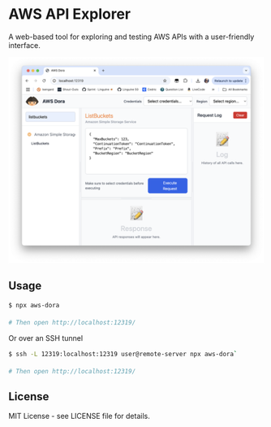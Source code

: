 # AWS API Explorer

A web-based tool for exploring and testing AWS APIs with a user-friendly interface.

![Screenshot](screenshot.png)

## Usage

```sh
$ npx aws-dora

# Then open http://localhost:12319/
```

Or over an SSH tunnel

```sh
$ ssh -L 12319:localhost:12319 user@remote-server npx aws-dora`

# Then open http://localhost:12319/
```
## License

MIT License - see LICENSE file for details.
